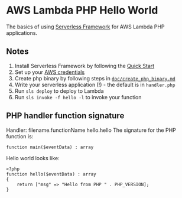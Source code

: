 # AWS Lambda PHP Hello World

The basics of using [Serverless Framework][1] for AWS Lambda PHP applications.

## Notes

1. Install Serverless Framework by following the [Quick Start][2]
2. Set up your [AWS credentials][3]
3. Create php binary by following steps in [`doc/create_php_binary.md`][4]
4. Write your serverless application (!) - the default is in `handler.php`
5. Run `sls deploy` to deploy to Lambda
6. Run `sls invoke -f hello -l` to invoke your function

## PHP handler function signature
Handler: filename.functionName
    hello.hello
The signature for the PHP function is:

    function main($eventData) : array

Hello world looks like:

    <?php
    function hello($eventData) : array
    {
        return ["msg" => "Hello from PHP " . PHP_VERSION];
    }


[1]: https://serverless.com
[2]: https://serverless.com/framework/docs/providers/aws/guide/quick-start/
[3]: https://serverless.com/framework/docs/providers/aws/guide/credentials/
[4]: doc/create_php_binary.md